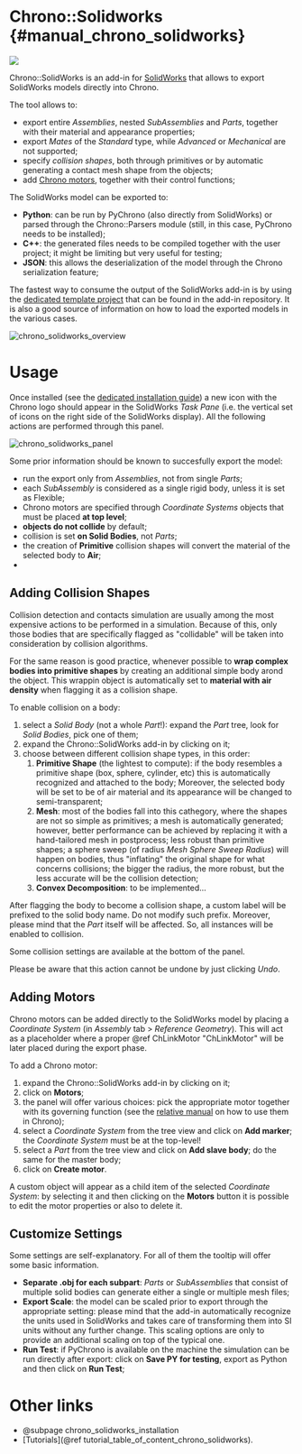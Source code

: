 Chrono::Solidworks {#manual_chrono_solidworks}
==========================

![](http://projectchrono.org/assets/manual/carousel_chronosolidworks.jpg)

Chrono::SolidWorks is an add-in for [SolidWorks](http://www.solidworks.com) that allows to export SolidWorks models directly into Chrono.

The tool allows to:
- export entire *Assemblies*, nested *SubAssemblies* and *Parts*, together with their material and appearance properties;
- export *Mates* of the *Standard* type, while *Advanced* or *Mechanical* are not supported;
- specify *collision shapes*, both through primitives or by automatic generating a contact mesh shape from the objects;
- add [Chrono motors](motors.html), together with their control functions;

The SolidWorks model can be exported to:
- **Python**: can be run by PyChrono (also directly from SolidWorks) or parsed through the Chrono::Parsers module (still, in this case, PyChrono needs to be installed);
- **C++**: the generated files needs to be compiled together with the user project; it might be limiting but very useful for testing;
- **JSON**: this allows the deserialization of the model through the Chrono serialization feature;

The fastest way to consume the output of the SolidWorks add-in is by using the [dedicated template project](https://github.com/projectchrono/chrono-solidworks/tree/master/to_put_in_app_dir/ChronoSolidworksImportTemplate) that can be found in the add-in repository. It is also a good source of information on how to load the exported models in the various cases.


![chrono_solidworks_overview](http://projectchrono.org/assets/manual/chrono_solidworks_overview.png)


# Usage

Once installed (see the [dedicated installation guide](chrono_solidworks_installation.html)) a new icon with the Chrono logo should appear in the SolidWorks *Task Pane* (i.e. the vertical set of icons on the right side of the SolidWorks display). All the following actions are performed through this panel.

![chrono_solidworks_panel](http://projectchrono.org/assets/manual/chrono_solidworks_panel.png)

Some prior information should be known to succesfully export the model:
+ run the export only from *Assemblies*, not from single *Parts*;
+ each *SubAssembly* is considered as a single rigid body, unless it is set as Flexible;
+ Chrono motors are specified through *Coordinate Systems* objects that must be placed **at top level**;
+ **objects do not collide** by default;
+ collision is set **on Solid Bodies**, not *Parts*;
+ the creation of **Primitive** collision shapes will convert the material of the selected body to **Air**;
+ 

## Adding Collision Shapes

Collision detection and contacts simulation are usually among the most expensive actions to be performed in a simulation. Because of this, only those bodies that are specifically flagged as "collidable" will be taken into consideration by collision algorithms.

For the same reason is good practice, whenever possible to **wrap complex bodies into primitive shapes** by creating an additional simple body arond the object. This wrappin object is automatically set to **material with air density** when flagging it as a collision shape.

To enable collision on a body:
1. select a *Solid Body* (not a whole *Part*!): expand the *Part* tree, look for *Solid Bodies*, pick one of them;
2. expand the Chrono::SolidWorks add-in by clicking on it;
3. choose between different collision shape types, in this order:
   1. **Primitive Shape** (the lightest to compute): if the body resembles a primitive shape (box, sphere, cylinder, etc) this is automatically recognized and attached to the body;
      Moreover, the selected body will be set to be of air material and its appearance will be changed to semi-transparent;
   2. **Mesh**: most of the bodies fall into this cathegory, where the shapes are not so simple as primitives; a mesh is automatically generated; however, better performance can be achieved by replacing it with a hand-tailored mesh in postprocess; less robust than primitive shapes;
      a sphere sweep (of radius *Mesh Sphere Sweep Radius*) will happen on bodies, thus "inflating" the original shape for what concerns collisions; the bigger the radius, the more robust, but the less accurate will be the collision detection;
   3. **Convex Decomposition**: to be implemented...

After flagging the body to become a collision shape, a custom label will be prefixed to the solid body name. Do not modify such prefix. Moreover, please mind that the *Part* itself will be affected. So, all instances will be enabled to collision.

Some collision settings are available at the bottom of the panel.

Please be aware that this action cannot be undone by just clicking *Undo*.



## Adding Motors

Chrono motors can be added directly to the SolidWorks model by placing a *Coordinate System* (in *Assembly* tab > *Reference Geometry*). This will act as a placeholder where a proper @ref ChLinkMotor "ChLinkMotor" will be later placed during the export phase.

To add a Chrono motor:
1. expand the Chrono::SolidWorks add-in by clicking on it;
2. click on **Motors**;
3. the panel will offer various choices: pick the appropriate motor together with its governing function (see the [relative manual](motors.html#how_to_control_motors) on how to use them in Chrono);
4. select a *Coordinate System* from the tree view and click on **Add marker**; the *Coordinate System* must be at the top-level!
5. select a *Part* from the tree view and click on **Add slave body**; do the same for the master body;
6. click on **Create motor**.

A custom object will appear as a child item of the selected *Coordinate System*: by selecting it and then clicking on the **Motors** button it is possible to edit the motor properties or also to delete it.


## Customize Settings

Some settings are self-explanatory. For all of them the tooltip will offer some basic information.

- **Separate .obj for each subpart**: *Parts* or *SubAssemblies* that consist of multiple solid bodies can generate either a single or multiple mesh files;
- **Export Scale**: the model can be scaled prior to export through the appropriate setting: please mind that the add-in automatically recognize the units used in SolidWorks and takes care of transforming them into SI units without any further change. This scaling options are only to provide an additional scaling on top of the typical one.
- **Run Test**: if PyChrono is available on the machine the simulation can be run directly after export: click on **Save PY for testing**, export as Python and then click on **Run Test**;



# Other links

* @subpage chrono_solidworks_installation
* [Tutorials](@ref tutorial_table_of_content_chrono_solidworks).


